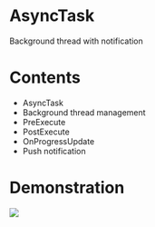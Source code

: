 # AsyncTask
Background thread with notification
# Contents
* AsyncTask
* Background thread management
* PreExecute
* PostExecute
* OnProgressUpdate
* Push notification
# Demonstration
![](https://media.giphy.com/media/y4kYepMozE40ntmD7x/giphy.gif)
